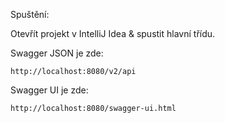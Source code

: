 Spuštění:

Otevřít projekt v IntelliJ Idea & spustit hlavní třídu.

Swagger JSON je zde:

	http://localhost:8080/v2/api

Swagger UI je zde:

	http://localhost:8080/swagger-ui.html